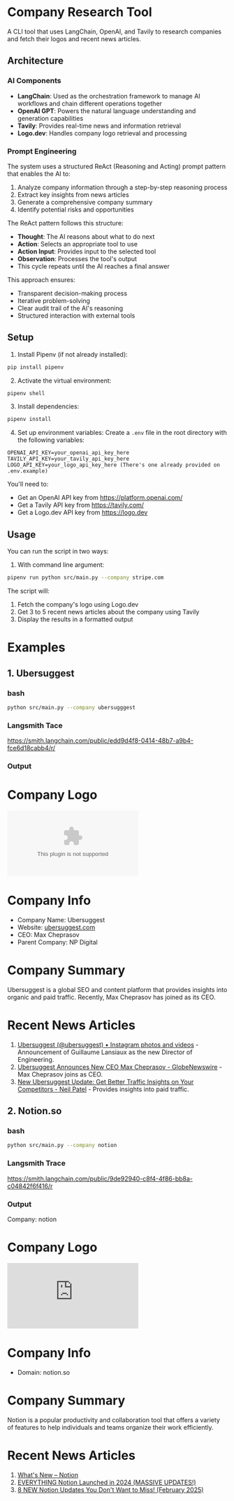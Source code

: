 # Company Research Tool

A CLI tool that uses LangChain, OpenAI, and Tavily to research companies and fetch their logos and recent news articles.

## Architecture

### AI Components
- **LangChain**: Used as the orchestration framework to manage AI workflows and chain different operations together
- **OpenAI GPT**: Powers the natural language understanding and generation capabilities
- **Tavily**: Provides real-time news and information retrieval
- **Logo.dev**: Handles company logo retrieval and processing

### Prompt Engineering
The system uses a structured ReAct (Reasoning and Acting) prompt pattern that enables the AI to:
1. Analyze company information through a step-by-step reasoning process
2. Extract key insights from news articles
3. Generate a comprehensive company summary
4. Identify potential risks and opportunities

The ReAct pattern follows this structure:
- **Thought**: The AI reasons about what to do next
- **Action**: Selects an appropriate tool to use
- **Action Input**: Provides input to the selected tool
- **Observation**: Processes the tool's output
- This cycle repeats until the AI reaches a final answer

This approach ensures:
- Transparent decision-making process
- Iterative problem-solving
- Clear audit trail of the AI's reasoning
- Structured interaction with external tools

## Setup

1. Install Pipenv (if not already installed):
```bash
pip install pipenv
```

2. Activate the virtual environment:
```bash
pipenv shell
```

3. Install dependencies:
```bash
pipenv install
```


4. Set up environment variables:
Create a `.env` file in the root directory with the following variables:
```
OPENAI_API_KEY=your_openai_api_key_here
TAVILY_API_KEY=your_tavily_api_key_here
LOGO_API_KEY=your_logo_api_key_here (There's one already provided on .env.example)
```

You'll need to:
- Get an OpenAI API key from https://platform.openai.com/
- Get a Tavily API key from https://tavily.com/
- Get a Logo.dev API key from https://logo.dev

## Usage

You can run the script in two ways:

1. With command line argument:
```bash
pipenv run python src/main.py --company stripe.com
```

The script will:
1. Fetch the company's logo using Logo.dev
2. Get 3 to 5 recent news articles about the company using Tavily
3. Display the results in a formatted output

# Examples

## 1. Ubersuggest

### bash
```bash
python src/main.py --company ubersugggest
```

### Langsmith Tace
https://smith.langchain.com/public/edd9d4f8-0414-48b7-a9b4-fce6d18cabb4/r/

### Output
# Company Logo 
![ubersuggest.com logo](https://img.logo.dev/ubersuggest.com?token=pk_M-QGkO2LSr6vQL9S4_Ez-g)

# Company Info
- Company Name: Ubersuggest
- Website: [ubersuggest.com](https://ubersuggest.com)
- CEO: Max Cheprasov
- Parent Company: NP Digital

# Company Summary
Ubersuggest is a global SEO and content platform that provides insights into organic and paid traffic. Recently, Max Cheprasov has joined as its CEO.

# Recent News Articles
1. [Ubersuggest (@ubersuggest) • Instagram photos and videos](https://www.instagram.com/ubersuggest/?hl=en) - Announcement of Guillaume Lansiaux as the new Director of Engineering.
2. [Ubersuggest Announces New CEO Max Cheprasov - GlobeNewswire](https://www.globenewswire.com/news-release/2021/04/20/2213117/0/en/Ubersuggest-Announces-New-CEO-Max-Cheprasov.html) - Max Cheprasov joins as CEO.
3. [New Ubersuggest Update: Get Better Traffic Insights on Your Competitors - Neil Patel](https://neilpatel.com/blog/traffic-insights-on-competitors/) - Provides insights into paid traffic.


## 2. Notion.so

### bash
```bash
python src/main.py --company notion
```

### Langsmith Trace
https://smith.langchain.com/public/9de92940-c8f4-4f86-bb8a-c04842f6f416/r

### Output

Company: notion
# Company Logo 
![Notion Logo](https://img.logo.dev/notion.so?token=pk_M-QGkO2LSr6vQL9S4_Ez-g)

# Company Info
- Domain: notion.so

# Company Summary
Notion is a popular productivity and collaboration tool that offers a variety of features to help individuals and teams organize their work efficiently.

# Recent News Articles
1. [What's New – Notion](https://www.notion.com/releases)
2. [EVERYTHING Notion Launched in 2024 (MASSIVE UPDATES!)](https://www.youtube.com/watch?v=Fxi6OAApodY)
3. [8 NEW Notion Updates You Don't Want to Miss! (February 2025)](https://www.youtube.com/watch?v=KYRMObh2-R4&pp=0gcJCdgAo7VqN5tD)